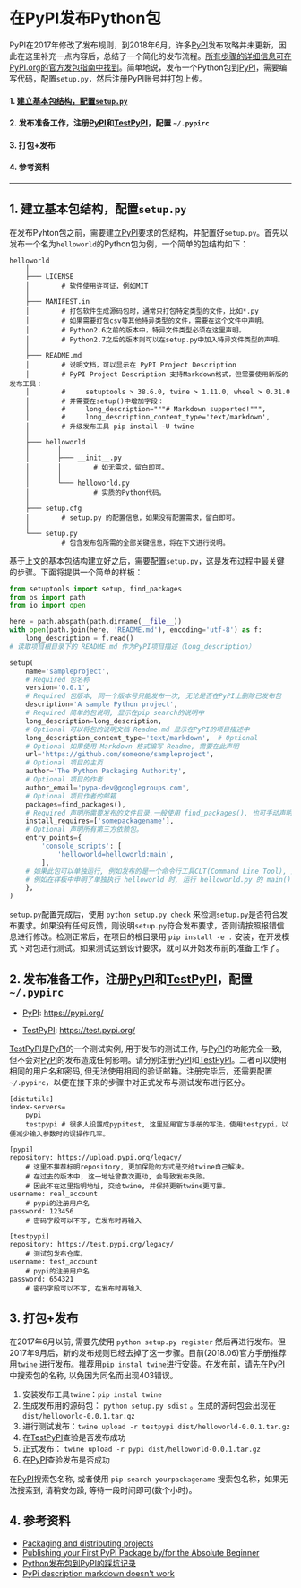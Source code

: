 # 在PyPI发布Python包


PyPI在2017年修改了发布规则，到2018年6月，许多[PyPI](https://pypi.org)发布攻略并未更新，因此在这里补充一点内容后，总结了一个简化的发布流程。[所有步骤的详细信息可在PyPI.org的官方发包指南中找到](https://packaging.python.org/guides/distributing-packages-using-setuptools)。简单地说，发布一个Python包到[PyPI](https://pypi.org)，需要编写代码，配置```setup.py```，然后注册PyPI账号并打包上传。

#### 1. [建立基本包结构，配置```setup.py```](#1-建立基本包结构配置setup.py)
#### 2. 发布准备工作，注册[PyPI](https://pypi.org)和[TestPyPI](https://test.pypi.org)，配置 ```~/.pypirc```
#### 3. 打包+发布
#### 4. 参考资料

---

## 1. 建立基本包结构，配置```setup.py```

在发布Pyhton包之前，需要建立[PyPI](https://pypi.org)要求的包结构，并配置好```setup.py```。首先以发布一个名为```helloworld```的Python包为例，一个简单的包结构如下：

```
helloworld
    │
    ├─── LICENSE  
    │        # 软件使用许可证，例如MIT
    │
    ├─── MANIFEST.in 
    │        # 打包软件生成源码包时，通常只打包特定类型的文件，比如*.py
    │        # 如果需要打包csv等其他特异类型的文件，需要在这个文件中声明。
    │        # Python2.6之前的版本中，特异文件类型必须在这里声明。
    │        # Python2.7之后的版本则可以在setup.py中加入特异文件类型的声明。
    │
    ├─── README.md 
    │        # 说明文档，可以显示在 PyPI Project Description
    │        # PyPI Project Description 支持Markdown格式，但需要使用新版的发布工具：
    │        #     setuptools > 38.6.0, twine > 1.11.0, wheel > 0.31.0
    │        # 并需要在setup()中增加字段：
    │        #     long_description="""# Markdown supported!""",
    │        #     long_description_content_type='text/markdown',
    │        # 升级发布工具 pip install -U twine
    │
    ├─── helloworld
    │       │
    │       ├─── __init__.py
    │       │        # 如无需求，留白即可。
    │       │
    │       └─── helloworld.py
    │                # 实质的Python代码。
    │
    ├─── setup.cfg 
    │        # setup.py 的配置信息，如果没有配置需求，留白即可。
    │
    └─── setup.py 
             # 包含发布包所需的全部关键信息，将在下文进行说明。
```

基于上文的基本包结构建立好之后，需要配置```setup.py```，这是发布过程中最关键的步骤。下面将提供一个简单的样板：

```python
from setuptools import setup, find_packages
from os import path
from io import open

here = path.abspath(path.dirname(__file__))
with open(path.join(here, 'README.md'), encoding='utf-8') as f:
    long_description = f.read()
# 读取项目根目录下的 README.md 作为PyPI项目描述（long_description） 

setup(
    name='sampleproject',
    # Required 包名称
    version='0.0.1',
    # Required 包版本, 同一个版本号只能发布一次, 无论是否在PyPI上删除已发布包
    description='A sample Python project', 
    # Required 简单的包说明, 显示在pip search的说明中
    long_description=long_description,  
    # Optional 可以将包的说明文档 Readme.md 显示在PyPI的项目描述中
    long_description_content_type='text/markdown',  # Optional
    # Optional 如果使用 Markdown 格式编写 Readme, 需要在此声明
    url='https://github.com/someone/sampleproject',  
    # Optional 项目的主页
    author='The Python Packaging Authority',
    # Optional 项目的作者
    author_email='pypa-dev@googlegroups.com',
    # Optional 项目作者的邮箱
    packages=find_packages(),
    # Required 声明所需要发布的文件目录,一般使用 find_packages(), 也可手动声明
    install_requires=['somepackagename'],
    # Optional 声明所有第三方依赖包。
    entry_points={
        'console_scripts': [
            'helloworld=helloworld:main',
        ],
    # 如果此包可以单独运行, 例如发布的是一个命令行工具CLT(Command Line Tool), 则需要在此指出 entry_points
    # 例如在样板中申明了单独执行 helloworld 时, 运行 helloworld.py 的 main()
    },
)
```
```setup.py```配置完成后，使用 ```python setup.py check``` 来检测```setup.py```是否符合发布要求。如果没有任何反馈，则说明```setup.py```符合发布要求，否则请按照报错信息进行修改。检测正常后，在项目的根目录用 ```pip install -e .``` 安装，在开发模式下对包进行测试。如果测试达到设计要求，就可以开始发布前的准备工作了。

## 2. 发布准备工作，注册[PyPI](https://pypi.org)和[TestPyPI](https://test.pypi.org)，配置 ```~/.pypirc```

* [PyPI](https://pypi.org): https://pypi.org/

* [TestPyPI](https://test.pypi.org): https://test.pypi.org/

[TestPyPI](https://test.pypi.org)是[PyPI](https://pypi.org)的一个测试实例, 用于发布的测试工作, 与[PyPI](https://pypi.org)的功能完全一致, 但不会对[PyPI](https://pypi.org)的发布造成任何影响。请分别注册[PyPI](https://pypi.org)和[TestPyPI](https://test.pypi.org)。二者可以使用相同的用户名和密码, 但无法使用相同的验证邮箱。注册完毕后，还需要配置 ```~/.pypirc```，以便在接下来的步骤中对正式发布与测试发布进行区分。


```
[distutils]
index-servers=
    pypi
    testpypi # 很多人设置成pypitest, 这里延用官方手册的写法，使用testpypi，以便减少输入参数时的误操作几率。

[pypi]
repository: https://upload.pypi.org/legacy/ 
    # 这里不推荐标明repository, 更加保险的方式是交给twine自己解决。
    # 在过去的版本中, 这一地址曾数次更动, 会导致发布失败。
    # 因此不在这里指明地址, 交给twine, 并保持更新twine更可靠。
username: real_account 
    # pypi的注册用户名
password: 123456 
    # 密码字段可以不写, 在发布时再输入

[testpypi]
repository: https://test.pypi.org/legacy/ 
    # 测试包发布仓库。
username: test_account 
    # pypi的注册用户名
password: 654321 
    # 密码字段可以不写, 在发布时再输入
```

## 3. 打包+发布

在2017年6月以前, 需要先使用 ```python setup.py register``` 然后再进行发布。但2017年9月后，新的发布规则已经去掉了这一步骤。目前(2018.06)官方手册推荐用```twine``` 进行发布。推荐用```pip instal twine```进行安装。在发布前，请先在[PyPI](https://pypi.org)中搜索包的名称, 以免因为同名而出现403错误。

1. 安装发布工具```twine```：```pip instal twine```
2. 生成发布用的源码包： ```python setup.py sdist``` 。生成的源码包会出现在 ```dist/helloworld-0.0.1.tar.gz```
3. 进行测试发布：```twine upload -r testpypi dist/helloworld-0.0.1.tar.gz```
4. 在[TestPyPI](https://test.pypi.org)查验是否发布成功
5. 正式发布： ```twine upload -r pypi dist/helloworld-0.0.1.tar.gz```
6. 在[PyPI](https://pypi.org)查验发布是否成功

在[PyPI](https://pypi.org)搜索包名称, 或者使用 ```pip search yourpackagename``` 搜索包名称，如果无法搜索到, 请稍安勿躁, 等待一段时间即可(数个小时)。

## 4. 参考资料

* [Packaging and distributing projects](https://packaging.python.org/guides/distributing-packages-using-setuptools/#setup-cfg)
* [Publishing your First PyPI Package by/for the Absolute Beginner](https://jonemo.github.io/neubertify/2017/09/13/publishing-your-first-pypi-package/)
* [Python发布包到PyPI的踩坑记录](http://www.cnblogs.com/rongpmcu/p/7662821.html)
* [PyPi description markdown doesn't work](https://stackoverflow.com/questions/26737222/pypi-description-markdown-doesnt-work?utm_medium=organic&utm_source=google_rich_qa&utm_campaign=google_rich_qa)
